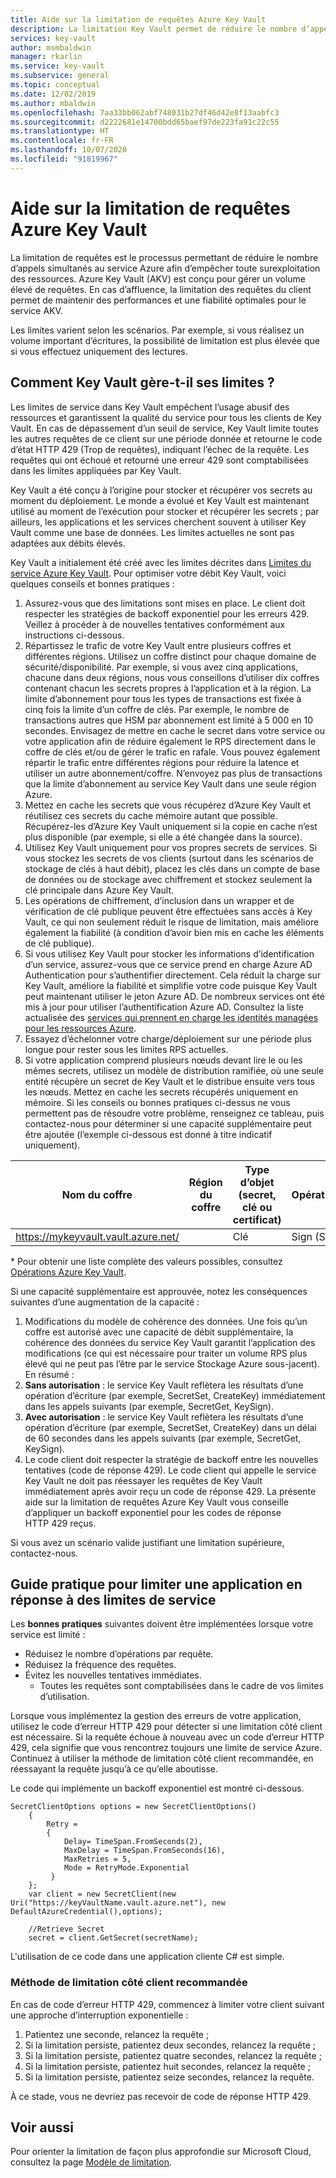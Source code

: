 ```yaml
---
title: Aide sur la limitation de requêtes Azure Key Vault
description: La limitation Key Vault permet de réduire le nombre d’appels simultanés afin d’empêcher toute surexploitation des ressources.
services: key-vault
author: msmbaldwin
manager: rkarlin
ms.service: key-vault
ms.subservice: general
ms.topic: conceptual
ms.date: 12/02/2019
ms.author: mbaldwin
ms.openlocfilehash: 7aa33bb062abf748031b27df46d42e8f13aabfc3
ms.sourcegitcommit: d2222681e14700bdd65baef97de223fa91c22c55
ms.translationtype: HT
ms.contentlocale: fr-FR
ms.lasthandoff: 10/07/2020
ms.locfileid: "91819967"
---
```

# <a name="azure-key-vault-throttling-guidance"></a>Aide sur la limitation de requêtes Azure Key Vault

La limitation de requêtes est le processus permettant de réduire le nombre d’appels simultanés au service Azure afin d’empêcher toute surexploitation des ressources. Azure Key Vault (AKV) est conçu pour gérer un volume élevé de requêtes. En cas d’affluence, la limitation des requêtes du client permet de maintenir des performances et une fiabilité optimales pour le service AKV.

Les limites varient selon les scénarios. Par exemple, si vous réalisez un volume important d’écritures, la possibilité de limitation est plus élevée que si vous effectuez uniquement des lectures.

## <a name="how-does-key-vault-handle-its-limits"></a>Comment Key Vault gère-t-il ses limites ?

Les limites de service dans Key Vault empêchent l’usage abusif des ressources et garantissent la qualité du service pour tous les clients de Key Vault. En cas de dépassement d’un seuil de service, Key Vault limite toutes les autres requêtes de ce client sur une période donnée et retourne le code d’état HTTP 429 (Trop de requêtes), indiquant l’échec de la requête. Les requêtes qui ont échoué et retourné une erreur 429 sont comptabilisées dans les limites appliquées par Key Vault. 

Key Vault a été conçu à l’origine pour stocker et récupérer vos secrets au moment du déploiement.  Le monde a évolué et Key Vault est maintenant utilisé au moment de l’exécution pour stocker et récupérer les secrets ; par ailleurs, les applications et les services cherchent souvent à utiliser Key Vault comme une base de données.  Les limites actuelles ne sont pas adaptées aux débits élevés.

Key Vault a initialement été créé avec les limites décrites dans [Limites du service Azure Key Vault](service-limits.md).  Pour optimiser votre débit Key Vault, voici quelques conseils et bonnes pratiques :
1. Assurez-vous que des limitations sont mises en place.  Le client doit respecter les stratégies de backoff exponentiel pour les erreurs 429. Veillez à procéder à de nouvelles tentatives conformément aux instructions ci-dessous.
1. Répartissez le trafic de votre Key Vault entre plusieurs coffres et différentes régions.   Utilisez un coffre distinct pour chaque domaine de sécurité/disponibilité.   Par exemple, si vous avez cinq applications, chacune dans deux régions, nous vous conseillons d’utiliser dix coffres contenant chacun les secrets propres à l’application et à la région.  La limite d’abonnement pour tous les types de transactions est fixée à cinq fois la limite d’un coffre de clés. Par exemple, le nombre de transactions autres que HSM par abonnement est limité à 5 000 en 10 secondes. Envisagez de mettre en cache le secret dans votre service ou votre application afin de réduire également le RPS directement dans le coffre de clés et/ou de gérer le trafic en rafale.  Vous pouvez également répartir le trafic entre différentes régions pour réduire la latence et utiliser un autre abonnement/coffre.  N’envoyez pas plus de transactions que la limite d’abonnement au service Key Vault dans une seule région Azure.
1. Mettez en cache les secrets que vous récupérez d’Azure Key Vault et réutilisez ces secrets du cache mémoire autant que possible.  Récupérez-les d’Azure Key Vault uniquement si la copie en cache n’est plus disponible (par exemple, si elle a été changée dans la source). 
1. Utilisez Key Vault uniquement pour vos propres secrets de services.   Si vous stockez les secrets de vos clients (surtout dans les scénarios de stockage de clés à haut débit), placez les clés dans un compte de base de données ou de stockage avec chiffrement et stockez seulement la clé principale dans Azure Key Vault.
1. Les opérations de chiffrement, d’inclusion dans un wrapper et de vérification de clé publique peuvent être effectuées sans accès à Key Vault, ce qui non seulement réduit le risque de limitation, mais améliore également la fiabilité (à condition d’avoir bien mis en cache les éléments de clé publique).
1. Si vous utilisez Key Vault pour stocker les informations d’identification d’un service, assurez-vous que ce service prend en charge Azure AD Authentication pour s’authentifier directement. Cela réduit la charge sur Key Vault, améliore la fiabilité et simplifie votre code puisque Key Vault peut maintenant utiliser le jeton Azure AD.  De nombreux services ont été mis à jour pour utiliser l’authentification Azure AD.  Consultez la liste actualisée des [services qui prennent en charge les identités managées pour les ressources Azure](../../active-directory/managed-identities-azure-resources/services-support-managed-identities.md#azure-services-that-support-managed-identities-for-azure-resources).
1. Essayez d’échelonner votre charge/déploiement sur une période plus longue pour rester sous les limites RPS actuelles.
1. Si votre application comprend plusieurs nœuds devant lire le ou les mêmes secrets, utilisez un modèle de distribution ramifiée, où une seule entité récupère un secret de Key Vault et le distribue ensuite vers tous les nœuds.   Mettez en cache les secrets récupérés uniquement en mémoire.
Si les conseils ou bonnes pratiques ci-dessus ne vous permettent pas de résoudre votre problème, renseignez ce tableau, puis contactez-nous pour déterminer si une capacité supplémentaire peut être ajoutée (l’exemple ci-dessous est donné à titre indicatif uniquement).

| Nom du coffre | Région du coffre | Type d’objet (secret, clé ou certificat) | Opération(s)* | Type de clé | Courbe ou longueur de clé | Clé HSM ?| État stable de RPS requis | Pic de RPS requis |
|--|--|--|--|--|--|--|--|--|
| https://mykeyvault.vault.azure.net/ | | Clé | Sign (Signer) | EC | P-256 | Non | 200 | 1 000 |

\* Pour obtenir une liste complète des valeurs possibles, consultez [Opérations Azure Key Vault](/rest/api/keyvault/key-operations).

Si une capacité supplémentaire est approuvée, notez les conséquences suivantes d’une augmentation de la capacité :
1. Modifications du modèle de cohérence des données. Une fois qu’un coffre est autorisé avec une capacité de débit supplémentaire, la cohérence des données du service Key Vault garantit l’application des modifications (ce qui est nécessaire pour traiter un volume RPS plus élevé qui ne peut pas l’être par le service Stockage Azure sous-jacent).  En résumé :
  1. **Sans autorisation** : le service Key Vault reflètera les résultats d’une opération d’écriture (par exemple, SecretSet, CreateKey) immédiatement dans les appels suivants (par exemple, SecretGet, KeySign).
  1. **Avec autorisation** : le service Key Vault reflètera les résultats d’une opération d’écriture (par exemple, SecretSet, CreateKey) dans un délai de 60 secondes dans les appels suivants (par exemple, SecretGet, KeySign).
1. Le code client doit respecter la stratégie de backoff entre les nouvelles tentatives (code de réponse 429). Le code client qui appelle le service Key Vault ne doit pas réessayer les requêtes de Key Vault immédiatement après avoir reçu un code de réponse 429.  La présente aide sur la limitation de requêtes Azure Key Vault vous conseille d’appliquer un backoff exponentiel pour les codes de réponse HTTP 429 reçus.

Si vous avez un scénario valide justifiant une limitation supérieure, contactez-nous.

## <a name="how-to-throttle-your-app-in-response-to-service-limits"></a>Guide pratique pour limiter une application en réponse à des limites de service

Les **bonnes pratiques** suivantes doivent être implémentées lorsque votre service est limité :
- Réduisez le nombre d’opérations par requête.
- Réduisez la fréquence des requêtes.
- Évitez les nouvelles tentatives immédiates. 
    - Toutes les requêtes sont comptabilisées dans le cadre de vos limites d’utilisation.

Lorsque vous implémentez la gestion des erreurs de votre application, utilisez le code d’erreur HTTP 429 pour détecter si une limitation côté client est nécessaire. Si la requête échoue à nouveau avec un code d’erreur HTTP 429, cela signifie que vous rencontrez toujours une limite de service Azure. Continuez à utiliser la méthode de limitation côté client recommandée, en réessayant la requête jusqu’à ce qu’elle aboutisse.

Le code qui implémente un backoff exponentiel est montré ci-dessous. 
```
SecretClientOptions options = new SecretClientOptions()
    {
        Retry =
        {
            Delay= TimeSpan.FromSeconds(2),
            MaxDelay = TimeSpan.FromSeconds(16),
            MaxRetries = 5,
            Mode = RetryMode.Exponential
         }
    };
    var client = new SecretClient(new Uri("https://keyVaultName.vault.azure.net"), new DefaultAzureCredential(),options);
                                 
    //Retrieve Secret
    secret = client.GetSecret(secretName);
```


L'utilisation de ce code dans une application cliente C# est simple. 

### <a name="recommended-client-side-throttling-method"></a>Méthode de limitation côté client recommandée

En cas de code d’erreur HTTP 429, commencez à limiter votre client suivant une approche d’interruption exponentielle :

1. Patientez une seconde, relancez la requête ;
2. Si la limitation persiste, patientez deux secondes, relancez la requête ;
3. Si la limitation persiste, patientez quatre secondes, relancez la requête ;
4. Si la limitation persiste, patientez huit secondes, relancez la requête ;
5. Si la limitation persiste, patientez seize secondes, relancez la requête.

À ce stade, vous ne devriez pas recevoir de code de réponse HTTP 429.

## <a name="see-also"></a>Voir aussi

Pour orienter la limitation de façon plus approfondie sur Microsoft Cloud, consultez la page [Modèle de limitation](https://docs.microsoft.com/azure/architecture/patterns/throttling).


